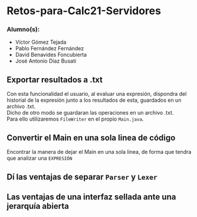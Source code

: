 # Retos-para-Calc21-Servidores

### Alumno(s):
- Víctor Gómez Tejada
- Pablo Fernández Fernández
- David Benavides Foncubierta
- José Antonio Díaz Busati


## Exportar resultados a .txt
Con esta funcionalidad el usuario, al evaluar una expresión, dispondra del historial de la expresión junto a los resultados de esta, guardados en un archivo .txt.  
Dicho de otro modo se guardaran las operaciones en un archivo .txt.  
Para ello utilizaremos `FileWriter` en el propio `Main.java`.

## Convertir el Main en una sola linea de código
Encontrar la manera de dejar el Main en una sola linea, de forma que tendra que analizar una `EXPRESIÓN`

## Dí las ventajas de separar `Parser` y `Lexer`

## Las ventajas de una interfaz sellada ante una jerarquía abierta

